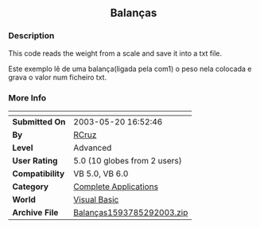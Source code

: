 ﻿<div align="center">

## Balanças


</div>

### Description

This code reads the weight from a scale and save it into a txt file.

Este exemplo lê de uma balança(ligada pela com1) o peso nela colocada e grava o valor num ficheiro txt.
 
### More Info
 


<span>             |<span>
---                |---
**Submitted On**   |2003-05-20 16:52:46
**By**             |[RCruz](https://github.com/Planet-Source-Code/PSCIndex/blob/master/ByAuthor/rcruz.md)
**Level**          |Advanced
**User Rating**    |5.0 (10 globes from 2 users)
**Compatibility**  |VB 5\.0, VB 6\.0
**Category**       |[Complete Applications](https://github.com/Planet-Source-Code/PSCIndex/blob/master/ByCategory/complete-applications__1-27.md)
**World**          |[Visual Basic](https://github.com/Planet-Source-Code/PSCIndex/blob/master/ByWorld/visual-basic.md)
**Archive File**   |[Balanças1593785292003\.zip](https://github.com/Planet-Source-Code/rcruz-balan-as__1-45799/archive/master.zip)








